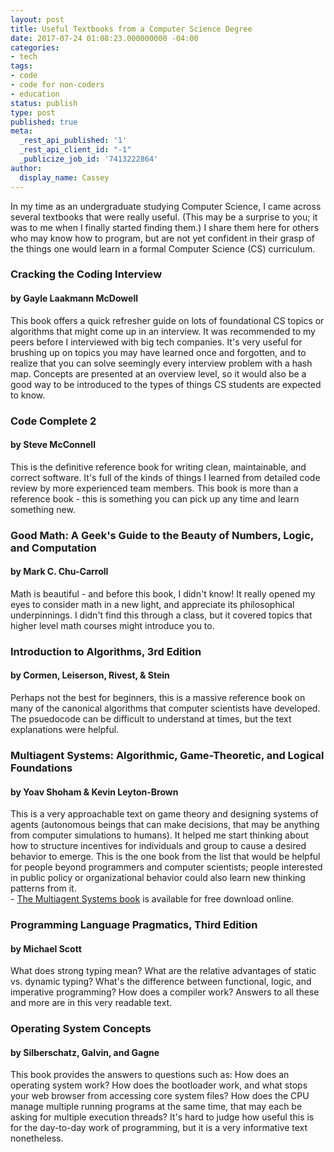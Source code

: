 ```yaml
---
layout: post
title: Useful Textbooks from a Computer Science Degree
date: 2017-07-24 01:08:23.000000000 -04:00
categories:
- tech
tags:
- code
- code for non-coders
- education
status: publish
type: post
published: true
meta:
  _rest_api_published: '1'
  _rest_api_client_id: "-1"
  _publicize_job_id: '7413222864'
author:
  display_name: Cassey
---
```

<p>In my time as an undergraduate studying Computer Science, I came across several textbooks that were really useful. (This may be a surprise to you; it was to me when I finally started finding them.) I share them here for others who may know how to program, but are not yet confident in their grasp of the things one would learn in a formal Computer Science (CS) curriculum.</p>

<h3>Cracking the Coding Interview</h3>
<h4>by Gayle Laakmann McDowell</h4>

<p>This book offers a quick refresher guide on lots of foundational CS topics or algorithms that might come up in an interview. It was recommended to my peers before I interviewed with big tech companies. It's very useful for brushing up on topics you may have learned once and forgotten, and to realize that you can solve seemingly every interview problem with a hash map. Concepts are presented at an overview level, so it would also be a good way to be introduced to the types of things CS students are expected to know.</p>

<h3>Code Complete 2</h3>
<h4>by Steve McConnell</h4>

<p>This is the definitive reference book for writing clean, maintainable, and correct software. It's full of the kinds of things I learned from detailed code review by more experienced team members. This book is more than a reference book - this is something you can pick up any time and learn something new.</p>

<h3>Good Math: A Geek's Guide to the Beauty of Numbers, Logic, and Computation</h3>
<h4>by Mark C. Chu-Carroll</h4>

<p>Math is beautiful - and before this book, I didn't know! It really opened my eyes to consider math in a new light, and appreciate its philosophical underpinnings. I didn't find this through a class, but it covered topics that higher level math courses might introduce you to.</p>

<h3>Introduction to Algorithms, 3rd Edition</h3>
<h4>by Cormen, Leiserson, Rivest, &amp; Stein</h4>

<p>Perhaps not the best for beginners, this is a massive reference book on many of the canonical algorithms that computer scientists have developed. The psuedocode can be difficult to understand at times, but the text explanations were helpful.</p>

<h3>Multiagent Systems: Algorithmic, Game-Theoretic, and Logical Foundations</h3>
<h4>by Yoav Shoham &amp; Kevin Leyton-Brown</h4>
<p>This is a very approachable text on game theory and designing systems of agents (autonomous beings that can make decisions, that may be anything from computer simulations to humans). It helped me start thinking about how to structure incentives for individuals and group to cause a desired behavior to emerge. This is the one book from the list that would be helpful for people beyond programmers and computer scientists; people interested in public policy or organizational behavior could also learn new thinking patterns from it.<br />
- <a href="http://www.masfoundations.org/" target="_blank" rel="noopener">The Multiagent Systems book</a> is available for free download online.</p>

<h3>Programming Language Pragmatics, Third Edition</h3>
<h4>by Michael Scott</h4>
<p>What does strong typing mean? What are the relative advantages of static vs. dynamic typing? What's the difference between functional, logic, and imperative programming? How does a compiler work? Answers to all these and more are in this very readable text.</p>

<h3>Operating System Concepts</h3>
<h4>by Silberschatz, Galvin, and Gagne</h4>
<p>This book provides the answers to questions such as: How does an operating system work? How does the bootloader work, and what stops your web browser from accessing core system files? How does the CPU manage multiple running programs at the same time, that may each be asking for multiple execution threads? It's hard to judge how useful this is for the day-to-day work of programming, but it is a very informative text nonetheless.</p>
